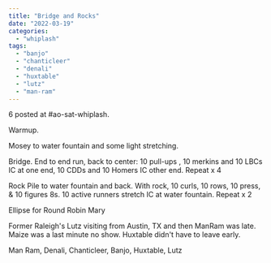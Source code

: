 ```yaml
---
title: "Bridge and Rocks"
date: "2022-03-19"
categories: 
  - "whiplash"
tags: 
  - "banjo"
  - "chanticleer"
  - "denali"
  - "huxtable"
  - "lutz"
  - "man-ram"
---
```


6 posted at #ao-sat-whiplash.

Warmup.

Mosey to water fountain and some light stretching.

Bridge. End to end run, back to center: 10 pull-ups , 10 merkins and 10 LBCs IC at one end, 10 CDDs and 10 Homers IC other end. Repeat x 4

Rock Pile to water fountain and back. With rock, 10 curls, 10 rows, 10 press, & 10 figures 8s. 10 active runners stretch IC at water fountain. Repeat x 2

Ellipse for Round Robin Mary

Former Raleigh's Lutz visiting from Austin, TX and then ManRam was late. Maize was a last minute no show. Huxtable didn't have to leave early.

Man Ram, Denali, Chanticleer, Banjo, Huxtable, Lutz
